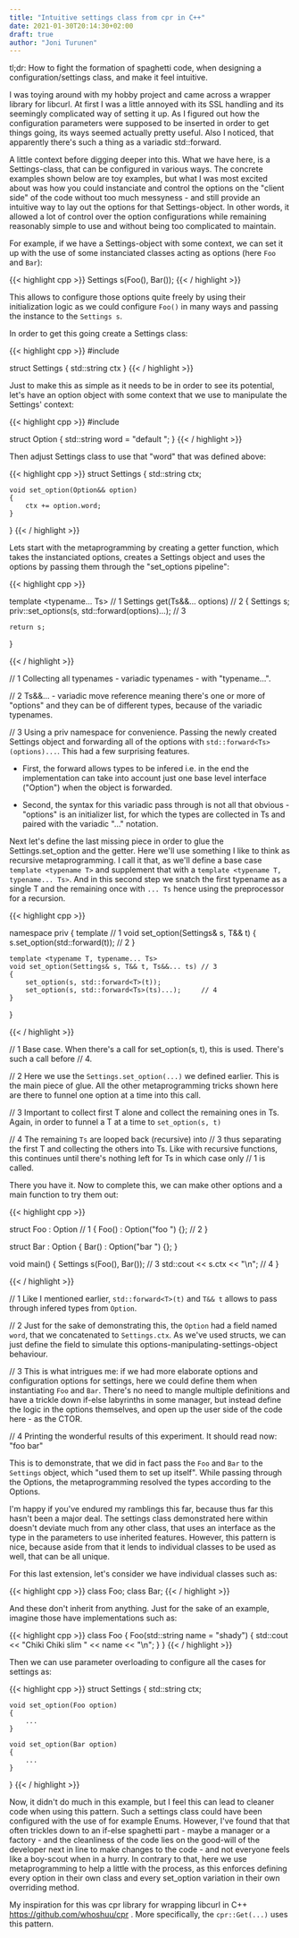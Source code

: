 ```yaml
---
title: "Intuitive settings class from cpr in C++"
date: 2021-01-30T20:14:30+02:00
draft: true
author: "Joni Turunen"
---
```


tl;dr: How to fight the formation of spaghetti code, when designing a configuration/settings
class, and make it feel intuitive.

I was toying around with my hobby project and came across a wrapper library for
libcurl. At first I was a little annoyed with its SSL handling and its seemingly
complicated way of setting it up. As I figured out how the configuration parameters
were supposed to be inserted in order to get things going, its ways seemed actually
pretty useful. Also I noticed, that apparently there's such a thing as a variadic 
std::forward.

A little context before digging deeper into this. What we have here,
is a Settings-class, that can be configured in various ways. The concrete
examples shown below are toy examples, but what I was most excited about was how you could
instanciate and control the options on the "client side" of the code without too
much messyness - and still provide an intuitive way to lay out the options for
that Settings-object. In other words, it allowed a lot of control over the
option configurations while remaining reasonably simple to use and without
being too complicated to maintain.

For example, if we have a Settings-object with some context, we can set it up 
with the use of some instanciated classes acting as options (here `Foo` and
`Bar`):

{{< highlight cpp >}}
Settings s(Foo(), Bar());
{{< / highlight >}}

This allows to configure those options quite freely by using their
initialization logic as we could configure `Foo()` in many ways and passing
the instance to the `Settings s`.

In order to get this going create a Settings class:

{{< highlight cpp >}}
#include <string>

struct Settings
{
    std::string ctx
}
{{< / highlight >}}

Just to make this as simple as it needs to be in order to see its potential,
let's have an option object with some context that we use to manipulate the
Settings' context:

{{< highlight cpp >}}
#include <string>

struct Option
{
    std::string word = "default ";
}
{{< / highlight >}}

Then adjust Settings class to use that "word" that was
defined above:

{{< highlight cpp >}}
struct Settings
{
    std::string ctx;
    
    void set_option(Option&& option)
    {
        ctx += option.word;
    }
}
{{< / highlight >}}

Lets start with the metaprogramming by creating a getter function, which
takes the instanciated options, creates a Settings object and uses the options
by passing them through the "set_options pipeline":

{{< highlight cpp >}}

template <typename... Ts>                               // 1
Settings get(Ts&&... options)                           // 2
{
    Settings s;
    priv::set_options(s, std::forward<Ts>(options)...); // 3
    
    return s;
}

{{< / highlight >}}

// 1
Collecting all typenames - variadic typenames - with "typename...".

// 2
Ts&&... - variadic move reference meaning there's one or more of "options" and
they can be of different types, because of the variadic typenames.

// 3
Using a priv namespace for convenience. Passing the newly created Settings
object and forwarding all of the options with `std::forward<Ts>(options)...`.
This had a few surprising features. 

- First, the forward allows types to be
infered i.e. in the end the implementation can take into account just one base
level interface ("Option") when the object is forwarded.

- Second, the syntax for this variadic pass through is
not all that obvious - "options" is an initializer list, for which the types are
collected in Ts and paired with the variadic "..." notation.

Next let's define the last missing piece in order to glue the
Settings.set_option and the getter. Here we'll use something I like to think as
recursive metaprogramming. I call it that, as we'll define a base case `template
<typename T>` and supplement that with a `template <typename T, typename... Ts>`.
And in this second step we snatch the first typename as a single T and the
remaining once with `... Ts` hence using the preprocessor for a recursion.

{{< highlight cpp >}}

namespace priv {
    template <typename T>                           // 1
    void set_option(Settings& s, T&& t)
    {
        s.set_option(std::forward<t>(t));           // 2
    }

    template <typename T, typename... Ts>
    void set_option(Settings& s, T&& t, Ts&&... ts) // 3
    {
        set_option(s, std::forward<T>(t));
        set_option(s, std::forward<Ts>(ts)...);     // 4
    }
}

{{< / highlight >}}

// 1
Base case. When there's a call for set_option(s, t), this is used. There's
such a call before // 4.

// 2
Here we use the `Settings.set_option(...)` we defined earlier. This is the
main piece of glue. All the other metaprogramming tricks shown here are there to
funnel one option at a time into this call.

// 3
Important to collect first T alone and collect the remaining ones in Ts.
Again, in order to funnel a T at a time to `set_option(s, t)`

// 4
The remaining `Ts` are looped back (recursive) into // 3 thus separating
the first T and collecting the others into Ts. Like with recursive functions,
this continues until there's nothing left for Ts in which case only // 1 is
called.

There you have it. Now to complete this, we can make other options and a main
function to try them out:

{{< highlight cpp >}}

struct Foo : Option             // 1
{
    Foo() : Option("foo ") {};  // 2
}

struct Bar : Option
{
    Bar() : Option("bar ") {};
}

void main()
{
    Settings s(Foo(), Bar());   // 3
    std::cout << s.ctx << "\n"; // 4
}

{{< / highlight >}}

// 1
Like I mentioned earlier, `std::forward<T>(t)` and `T&& t` allows to pass
through infered types from `Option`.

// 2
Just for the sake of demonstrating this, the `Option` had a field named
`word`, that we concatenated to `Settings.ctx`. As we've used structs, we can
just define the field to simulate this options-manipulating-settings-object
behaviour.

// 3
This is what intrigues me: if we had more elaborate options and
configuration options for settings, here we could define them when instantiating
`Foo` and `Bar`. There's no need to mangle multiple definitions and have a
trickle down if-else labyrinths in some manager, but instead define the logic in
the options themselves, and open up the user side of the code here - as the
CTOR.

// 4
Printing the wonderful results of this experiment. It should read now: "foo
bar"

This is to demonstrate, that we did in fact pass the `Foo` and `Bar` to the
`Settings` object, which "used them to set up itself". While passing through the
Options, the metaprogramming resolved the types according to the Options. 

I'm happy if you've endured my ramblings this far, because thus far this hasn't
been a major deal. The settings class demonstrated here within doesn't deviate
much from any other class, that uses an interface as the type in the parameters
to use inherited features. However, this pattern is nice, because aside from
that it lends to individual classes to be used as well, that can be all unique.

For this last extension, let's consider we have individual classes such as:

{{< highlight cpp >}}
class Foo;
class Bar;
{{< / highlight >}}

And these don't inherit from anything. Just for the sake of an example, imagine
those have implementations such as:

{{< highlight cpp >}}
class Foo
{
    Foo(std::string name = "shady")
    {
        std::cout << "Chiki Chiki slim " << name << "\n";
    }
}
{{< / highlight >}}

Then we can use parameter overloading to configure all the cases for settings
as:

{{< highlight cpp >}}
struct Settings
{
    std::string ctx;
    
    void set_option(Foo option)
    {
        ...
    }
    
    void set_option(Bar option)
    {
        ...
    }
}
{{< / highlight >}}

Now, it didn't do much in this example, but I feel this can lead to cleaner code
when using this pattern.  Such a settings class could have been configured with
the use of for example Enums. However, I've found that that often trickles down
to an if-else spaghetti part - maybe a manager or a factory - and the
cleanliness of the code lies on the good-will of the developer next in line to
make changes to the code - and not everyone feels like a boy-scout when in a
hurry. In contrary to that, here we use metaprogramming to help a little with
the process, as this enforces defining every option in their own class and every
set_option variation in their own overriding method.

My inspiration for this was cpr library for wrapping libcurl in C++
https://github.com/whoshuu/cpr . More specifically, the `cpr::Get(...)` uses
this pattern.
